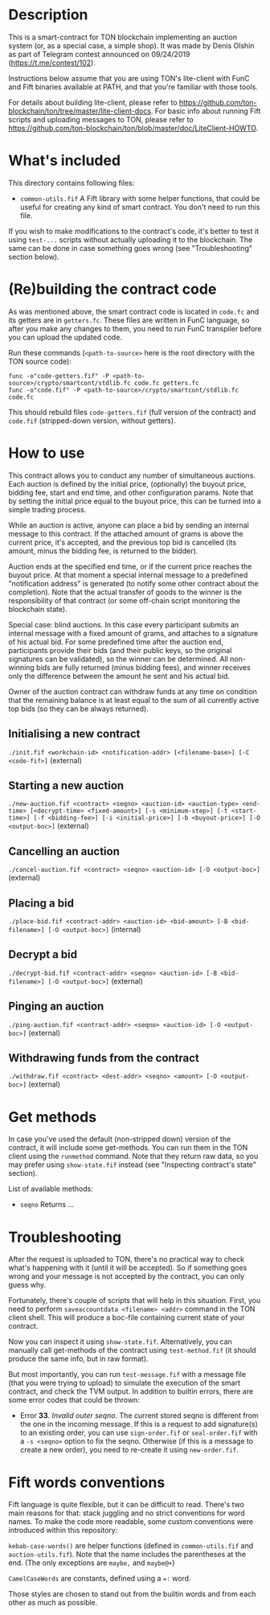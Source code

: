 # Description

This is a smart-contract for TON blockchain implementing an auction system (or, as a special case, a simple shop). It was made by Denis Olshin as part of Telegram contest announced on 09/24/2019 (https://t.me/contest/102).

Instructions below assume that you are using TON's lite-client with FunC and Fift binaries available at PATH, and that you're familiar with those tools.

For details about building lite-client, please refer to https://github.com/ton-blockchain/ton/tree/master/lite-client-docs. For basic info about running Fift scripts and uploading messages to TON, please refer to https://github.com/ton-blockchain/ton/blob/master/doc/LiteClient-HOWTO.

# What's included

This directory contains following files:

* `common-utils.fif`
   A Fift library with some helper functions, that could be useful for creating any kind of smart contract. You don't need to run this file.


If you wish to make modifications to the contract's code, it's better to test it using `test-...` scripts without actually uploading it to the blockchain. The same can be done in case something goes wrong (see "Troubleshooting" section below).

# (Re)building the contract code

As was mentioned above, the smart contract code is located in `code.fc` and its getters are in `getters.fc`. These files are written in FunC language, so after you make any changes to them, you need to run FunC transpiler before you can upload the updated code.

Run these commands (`<path-to-source>` here is the root directory with the TON source code):

```
func -o"code-getters.fif" -P <path-to-source>/crypto/smartcont/stdlib.fc code.fc getters.fc
func -o"code.fif" -P <path-to-source>/crypto/smartcont/stdlib.fc code.fc
```

This should rebuild files `code-getters.fif` (full version of the contract) and `code.fif` (stripped-down version, without getters).

# How to use

This contract allows you to conduct any number of simultaneous auctions. Each auction is defined by the initial price, (optionally) the buyout price, bidding fee, start and end time, and other configuration params. Note that by setting the initial price equal to the buyout price, this can be turned into a simple trading process.

While an auction is active, anyone can place a bid by sending an internal message to this contract. If the attached amount of grams is above the current price, it's accepted, and the previous top bid is cancelled (its amount, minus the bidding fee, is returned to the bidder).

Auction ends at the specified end time, or if the current price reaches the buyout price. At that moment a special internal message to a predefined "notification address" is generated (to notify some other contract about the completion). Note that the actual transfer of goods to the winner is the responsibility of that contract (or some off-chain script monitoring the blockchain state).

Special case: blind auctions. In this case every participant submits an internal message with a fixed amount of grams, and attaches to a signature of his actual bid. For some predefined time after the auction end, participants provide their bids (and their public keys, so the original signatures can be validated), so the winner can be determined. All non-winning bids are fully returned (minus bidding fees), and winner receives only the difference between the amount he sent and his actual bid.

Owner of the auction contract can withdraw funds at any time on condition that the remaining balance is at least equal to the sum of all currently active top bids (so they can be always returned).

## Initialising a new contract
`./init.fif <workchain-id> <notification-addr> [<filename-base>] [-C <code-fif>]`
(external)

## Starting a new auction
`./new-auction.fif <contract> <seqno> <auction-id> <auction-type> <end-time> [<decrypt-time> <fixed-amount>] [-s <minimum-step>] [-t <start-time>] [-f <bidding-fee>] [-i <initial-price>] [-b <buyout-price>] [-O <output-boc>]`
(external)

## Cancelling an auction
`./cancel-auction.fif <contract> <seqno> <auction-id> [-O <output-boc>]`
(external)

## Placing a bid
`./place-bid.fif <contract-addr> <auction-id> <bid-amount> [-B <bid-filename>] [-O <output-boc>]`
(internal)

## Decrypt a bid
`./decrypt-bid.fif <contract-addr> <seqno> <auction-id> [-B <bid-filename>] [-O <output-boc>]`
(external)

## Pinging an auction
`./ping-auction.fif <contract-addr> <seqno> <auction-id> [-O <output-boc>]`
(external)

## Withdrawing funds from the contract
`./withdraw.fif <contract> <dest-addr> <seqno> <amount> [-O <output-boc>]`
(external)

# Get methods

In case you've used the default (non-stripped down) version of the contract, it will include some get-methods. You can run them in the TON client using the `runmethod` command. Note that they return raw data, so you may prefer using `show-state.fif` instead (see "Inspecting contract's state" section). 

List of available methods:
* `seqno`
   Returns ...

# Troubleshooting

After the request is uploaded to TON, there's no practical way to check what's happening with it (until it will be accepted). So if something goes wrong and your message is not accepted by the contract, you can only guess why.

Fortunately, there's couple of scripts that will help in this situation. First, you need to perform `saveaccountdata <filename> <addr>` command in the TON client shell. This will produce a boc-file containing current state of your contract.

Now you can inspect it using `show-state.fif`. Alternatively, you can manually call get-methods of the contract using `test-method.fif` (it should produce the same info, but in raw format).

But most importantly, you can run `test-message.fif` with a message file (that you were trying to upload) to simulate the execution of the smart contract, and check the TVM output. In addition to builtin errors, there are some error codes that could be thrown:

* Error **33**. *Invalid outer seqno*.
   The current stored seqno is different from the one in the incoming message. If this is a request to add signature(s) to an existing order, you can use `sign-order.fif` or `seal-order.fif` with a `-s <seqno>` option to fix the seqno. Otherwise (if this is a message to create a new order), you need to re-create it using `new-order.fif`.

# Fift words conventions

Fift language is quite flexible, but it can be difficult to read. There's two main reasons for that: stack juggling and no strict conventions for word names. To make the code more readable, some custom conventions were introduced within this repository:

`kebab-case-words()` are helper functions (defined in `common-utils.fif` and `auction-utils.fif`). Note that the name includes the parentheses at the end. (The only exceptions are `maybe,` and `maybe@+`)

`CamelCaseWords` are constants, defined using a `=:` word.

Those styles are chosen to stand out from the builtin words and from each other as much as possible.
